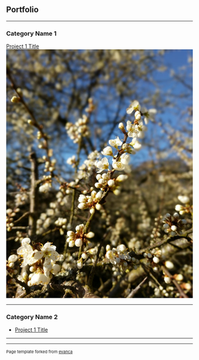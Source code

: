 ## Portfolio

---

### Category Name 1 

[Project 1 Title](/sample_page)
<img src="FlowersSprint2020.jpeg?raw=true"/>

---

### Category Name 2

- [Project 1 Title](http://example.com/)

---




---
<p style="font-size:11px">Page template forked from <a href="https://github.com/evanca/quick-portfolio">evanca</a></p>
<!-- Remove above link if you don't want to attibute -->
